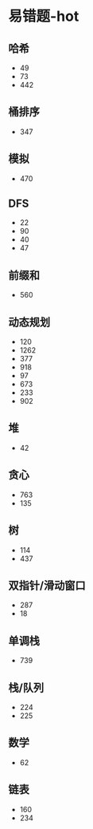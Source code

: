 # 易错题-hot

## 哈希

- 49
- 73
- 442

## 桶排序

- 347

## 模拟

- 470

## DFS

- 22
- 90
- 40
- 47

## 前缀和

- 560

## 动态规划

- 120
- 1262
- 377
- 918
- 97
- 673
- 233
- 902

## 堆

- 42

## 贪心

- 763
- 135

## 树

- 114
- 437

## 双指针/滑动窗口

- 287
- 18

## 单调栈

- 739

## 栈/队列

- 224
- 225

## 数学

- 62

## 链表

- 160
- 234
